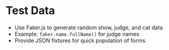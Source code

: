 # Test Data
 
- Use Faker.js to generate random show, judge, and cat data
- Example: `faker.name.fullName()` for judge names
- Provide JSON fixtures for quick population of forms 